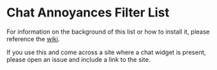 # Chat Annoyances Filter List

For information on the background of this list or how to install it, please reference the [wiki](https://github.com/LinuxLowell/chat-annoyances/wiki/Chat-Annoyances-Filter-List/ "Chat Annoyances Wiki").

If you use this and come across a site where a chat widget is present, please open an issue and include a link to the site.
